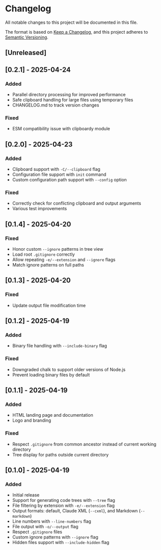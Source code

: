 # Changelog

All notable changes to this project will be documented in this file.

The format is based on [Keep a Changelog](https://keepachangelog.com/en/1.0.0/),
and this project adheres to [Semantic Versioning](https://semver.org/spec/v2.0.0.html).

## [Unreleased]

## [0.2.1] - 2025-04-24

### Added
- Parallel directory processing for improved performance
- Safe clipboard handling for large files using temporary files
- CHANGELOG.md to track version changes

### Fixed
- ESM compatibility issue with clipboardy module

## [0.2.0] - 2025-04-23

### Added
- Clipboard support with `-C/--clipboard` flag
- Configuration file support with `init` command
- Custom configuration path support with `--config` option

### Fixed
- Correctly check for conflicting clipboard and output arguments
- Various test improvements

## [0.1.4] - 2025-04-20

### Fixed
- Honor custom `--ignore` patterns in tree view
- Load root `.gitignore` correctly
- Allow repeating `-e/--extension` and `--ignore` flags
- Match ignore patterns on full paths

## [0.1.3] - 2025-04-20

### Fixed
- Update output file modification time

## [0.1.2] - 2025-04-19

### Added
- Binary file handling with `--include-binary` flag

### Fixed
- Downgraded chalk to support older versions of Node.js
- Prevent loading binary files by default

## [0.1.1] - 2025-04-19

### Added
- HTML landing page and documentation
- Logo and branding

### Fixed
- Respect `.gitignore` from common ancestor instead of current working directory
- Tree display for paths outside current directory

## [0.1.0] - 2025-04-19

### Added
- Initial release
- Support for generating code trees with `--tree` flag
- File filtering by extension with `-e/--extension` flag
- Output formats: default, Claude XML (`--cxml`), and Markdown (`--markdown`)
- Line numbers with `--line-numbers` flag
- File output with `-o/--output` flag
- Respect `.gitignore` files
- Custom ignore patterns with `--ignore` flag
- Hidden files support with `--include-hidden` flag